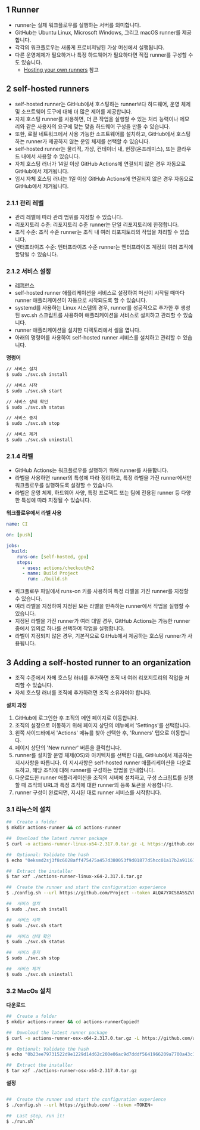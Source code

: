 ##  1 Runner

- runner는 실제 워크플로우를 실행하는 서버를 의미합니다.
- GitHub는 Ubuntu Linux, Microsoft Windows, 그리고 macOS runner를 제공합니다.
- 각각의 워크플로우는 새롭게 프로비저닝된 가상 머신에서 실행됩니다.
- 다른 운영체제가 필요하거나 특정 하드웨어가 필요하다면 직접 runner를 구성할 수도 있습니다.
    - [Hosting your own runners](https://docs.github.com/en/actions/hosting-your-own-runners) 참고



##  2 self-hosted runners

- self-hosted runner는 GitHub에서 호스팅하는 runner보다 하드웨어, 운영 체제 및 소프트웨어 도구에 대해 더 많은 제어를 제공합니다.
- 자체 호스팅 runner를 사용하면, 더 큰 작업을 실행할 수 있는 처리 능력이나 메모리와 같은 사용자의 요구에 맞는 맞춤 하드웨어 구성을 만들 수 있습니다.
- 또한, 로컬 네트워크에서 사용 가능한 소프트웨어를 설치하고, GitHub에서 호스팅하는 runner가 제공하지 않는 운영 체제를 선택할 수 있습니다.
- self-hosted runner는 물리적, 가상, 컨테이너 내, 현장(온프레미스), 또는 클라우드 내에서 사용할 수 있습니다.
- 자체 호스팅 러너가 14일 이상 GitHub Actions에 연결되지 않은 경우 자동으로 GitHub에서 제거됩니다. 
- 임시 자체 호스팅 러너는 1일 이상 GitHub Actions에 연결되지 않은 경우 자동으로 GitHub에서 제거됩니다.



###  2.1.1 관리 레벨

- 관리 레벨에 따라 관리 범위를 지정할 수 있습니다.
- 리포지토리 수준: 리포지토리 수준 runner는 단일 리포지토리에 한정합니다.
- 조직 수준: 조직 수준 runner는 조직 내 여러 리포지토리의 작업을 처리할 수 있습니다.
- 엔터프라이즈 수준: 엔터프라이즈 수준 runner는 엔터프라이즈 계정의 여러 조직에 할당될 수 있습니다.



###  2.1.2 서비스 설정

- [레퍼런스](https://docs.github.com/en/actions/hosting-your-own-runners/managing-self-hosted-runners/configuring-the-self-hosted-runner-application-as-a-service)
- self-hosted runner 애플리케이션을 서비스로 설정하여 머신이 시작될 때마다 runner 애플리케이션이 자동으로 시작되도록 할 수 있습니다.
- systemd를 사용하는 Linux 시스템의 경우, runner를 성공적으로 추가한 후 생성된 svc.sh 스크립트를 사용하여 애플리케이션을 서비스로 설치하고 관리할 수 있습니다.
- runner 애플리케이션을 설치한 디렉토리에서 셸을 엽니다.
- 아래의 명령어를 사용하여 self-hosted runner 서비스를 설치하고 관리할 수 있습니다.



**명령어**

```bash
// 서비스 설치
$ sudo ./svc.sh install

// 서비스 시작
$ sudo ./svc.sh start

// 서비스 상태 확인
$ sudo ./svc.sh status

// 서비스 중지
$ sudo ./svc.sh stop

// 서비스 제거
$ sudo ./svc.sh uninstall

```



###  2.1.4 라벨

- GitHub Actions는 워크플로우를 실행하기 위해 runner를 사용합니다.
- 라벨을 사용하면 runner의 특성에 따라 정리하고, 특정 라벨을 가진 runner에서만 워크플로우를 실행하도록 설정할 수 있습니다.
- 라벨은 운영 체제, 하드웨어 사양, 특정 프로젝트 또는 팀에 전용된 runner 등 다양한 특성에 따라 지정될 수 있습니다.



**워크플로우에서 라벨 사용**

```yaml
name: CI

on: [push]

jobs:
  build:
    runs-on: [self-hosted, gpu]
    steps:
      - uses: actions/checkout@v2
      - name: Build Project
        run: ./build.sh

```

- 워크플로우 파일에서 runs-on 키를 사용하여 특정 라벨을 가진 runner를 지정할 수 있습니다.
- 여러 라벨을 지정하여 지정된 모든 라벨을 만족하는 runner에서 작업을 실행할 수 있습니다.
- 지정된 라벨을 가진 runner가 여러 대일 경우, GitHub Actions는 가능한 runner 중에서 임의로 하나를 선택하여 작업을 실행합니다.
- 라벨이 지정되지 않은 경우, 기본적으로 GitHub에서 제공하는 호스팅 runner가 사용됩니다.



##  3 Adding a self-hosted runner to an organization

- 조직 수준에서 자체 호스팅 러너를 추가하면 조직 내 여러 리포지토리의 작업을 처리할 수 있습니다.
- 자체 호스팅 러너를 조직에 추가하려면 조직 소유자여야 합니다.



**설치 과정**

1. GitHub에 로그인한 후 조직의 메인 페이지로 이동합니다.
2. 조직의 설정으로 이동하기 위해 페이지 상단의 메뉴에서 'Settings'를 선택합니다.
3. 왼쪽 사이드바에서 'Actions' 메뉴를 찾아 선택한 후, 'Runners' 탭으로 이동합니다.
4. 페이지 상단의 'New runner' 버튼을 클릭합니다.
5. runner를 설치할 운영 체제(OS)와 아키텍처를 선택한 다음, GitHub에서 제공하는 지시사항을 따릅니다. 이 지시사항은 self-hosted runner 애플리케이션을 다운로드하고, 해당 조직에 대해 runner를 구성하는 방법을 안내합니다.
6. 다운로드한 runner 애플리케이션을 조직의 서버에 설치하고, 구성 스크립트를 실행할 때 조직의 URL과 특정 조직에 대한 runner의 등록 토큰을 사용합니다.
7. runner 구성이 완료되면, 지시된 대로 runner 서비스를 시작합니다.



###  3.1 리눅스에 설치

```bash
##  Create a folder  
$ mkdir actions-runner && cd actions-runner

##  Download the latest runner package  
$ curl -o actions-runner-linux-x64-2.317.0.tar.gz -L https://github.com/actions/runner/releases/download/v2.317.0/actions-runner-linux-x64-2.317.0.tar.gz

##  Optional: Validate the hash  
$ echo "0eksmd2sj3f8c6028aff475475a457d380053f9d01877d5hcc01a17b2a91161d actions-runner-linux-x64-2.317.0.tar.gz" | shasum -a 256 -c

##  Extract the installer  
$ tar xzf ./actions-runner-linux-x64-2.317.0.tar.gz

##  Create the runner and start the configuration experience  
$ ./config.sh --url https://github.com/Project --token ALQA7YXCS8A5SZVDJSZLA2EDAZPO2X2

##  서비스 설치
$ sudo ./svc.sh install

##  서비스 시작
$ sudo ./svc.sh start

##  서비스 상태 확인
$ sudo ./svc.sh status

##  서비스 중지
$ sudo ./svc.sh stop

##  서비스 제거
$ sudo ./svc.sh uninstall
```



###  3.2 MacOs 설치

**다운로드**

```bash
##  Create a folder
$ mkdir actions-runner && cd actions-runnerCopied!

##  Download the latest runner package
$ curl -o actions-runner-osx-x64-2.317.0.tar.gz -L https://github.com/actions/runner/releases/download/v2.317.0/actions-runner-osx-x64-2.317.0.tar.gz

##  Optional: Validate the hash
$ echo "0b23ee79731522d9e1229d14d62c200e06ac9d7dddf5641966209a7700a43c14  actions-runner-osx-x64-2.317.0.tar.gz" | shasum -a 256 -c

##  Extract the installer
$ tar xzf ./actions-runner-osx-x64-2.317.0.tar.gz
```



**설정**

```bash

##  Create the runner and start the configuration experience
$ ./config.sh --url https://github.com/ --token <TOKEN>  

##  Last step, run it!   
$ ./run.sh`
```